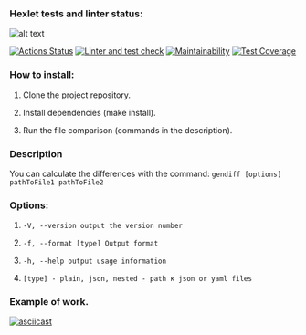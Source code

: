 ### Hexlet tests and linter status:
![alt text](https://i.ibb.co/m6LN1Nz/Difference-calculator-picture.png)

[![Actions Status](https://github.com/hawkprimarch/frontend-project-lvl2/workflows/hexlet-check/badge.svg)](https://github.com/hawkprimarch/frontend-project-lvl2/actions)
[![Linter and test check](https://github.com/hawkprimarch/frontend-project-lvl2/actions/workflows/node.js.yml/badge.svg)](https://github.com/hawkprimarch/frontend-project-lvl2/actions/workflows/node.js.yml)
[![Maintainability](https://api.codeclimate.com/v1/badges/a99a88d28ad37a79dbf6/maintainability)](https://codeclimate.com/github/codeclimate/codeclimate/maintainability) 
[![Test Coverage](https://api.codeclimate.com/v1/badges/31b2b490ed92a50eb640/test_coverage)](https://codeclimate.com/github/hawkprimarch/frontend-project-lvl2/test_coverage)

### How to install:

1. Clone the project repository.

2. Install dependencies (make install).

3. Run the file comparison (commands in the description).

### Description

You can calculate the differences with the command: `gendiff [options] pathToFile1 pathToFile2`

### Options: 
1.  ` -V, --version output the version number `

2. ` -f, --format [type] Output format `

3. ` -h, --help output usage information `

4. `[type] - plain, json, nested - path к json or yaml files`

### **Example of work.**
[![asciicast](https://asciinema.org/a/E1ZvpWnYspBT7U8YpsvQjH4JC.svg)](https://asciinema.org/a/E1ZvpWnYspBT7U8YpsvQjH4JC)